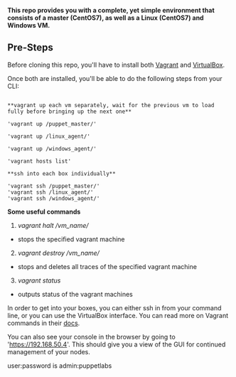 **This repo provides you with a complete, yet simple environment that consists of a master (CentOS7), as well as a Linux (CentOS7) and Windows VM.**

## Pre-Steps ##

Before cloning this repo, you'll have to install both [Vagrant](https://www.vagrantup.com/downloads.html) and [VirtualBox](https://www.virtualbox.org/wiki/Download_Old_Builds_6_0).

Once both are installed, you'll be able to do the following steps from your CLI:

```

**vagrant up each vm separately, wait for the previous vm to load fully before bringing up the next one**

'vagrant up /puppet_master/'

'vagrant up /linux_agent/'

'vagrant up /windows_agent/'

'vagrant hosts list'

**ssh into each box individually**

'vagrant ssh /puppet_master/'
'vagrant ssh /linux_agent/'
'vagrant ssh /windows_agent/'

```
 ****Some useful commands**** 
1. *vagrant halt /vm_name/*
- stops the specified vagrant machine

2. *vagrant destroy /vm_name/*
- stops and deletes all traces of the specified vagrant machine

3. *vagrant status*
- outputs status of the vagrant machines

In order to get into your boxes, you can either ssh in from your command line, or you can use the VirtualBox interface. You can read more on Vagrant commands in their [docs](https://www.vagrantup.com/docs/cli/).

You can also see your console in the browser by going to 'https://192.168.50.4'. This should give you a view of the GUI for continued management of your nodes. 

user:password is admin:puppetlabs
